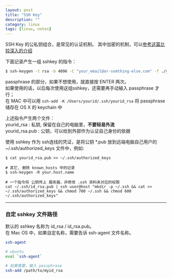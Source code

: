 ```yaml
---
layout: post
title: "SSH Key"
description: ""
category: linux
tags: [linux, notes]
---
```


SSH Key 的公私钥组合，是常见的认证机制。
其中加密的机制，可以[参考这篇比较深入的介绍](https://www.digitalocean.com/community/tutorials/understanding-the-ssh-encryption-and-connection-process)

下面记录产生一组 sshkey 的指令：

```bash
$ ssh-keygen -t rsa -b 4096 -C "your_email@or-somthing-else.com" -f ./yourid_rsa
```

passphrase 的部分，如果不想使用，就直接按 ENTER 两次。  
如果使用的话，以后每次使用这组sshkey，还需要再手动输入 passphrase 才行；  
在 MAC 中可以用 `ssh-add -K /Users/yourid/.ssh/yourid_rsa` 将 passphrase 储存在 OS X 的 keychain 中  

上述指令产生两个文件：   
yourid_rsa : 私钥, 保留在自己的电脑里，__不要轻易外流__  
yourid_rsa.pub : 公钥，可以给到外部作为认证自己身份的依据  

使用 sshkey 作为 ssh连线的凭证，是将公钥 *.pub 放到远端电脑自己用户的 ~/.ssh/authorized_keys 文件中，例如:

```
$ cat yourid_rsa.pub >> ~/.ssh/authorized_keys

# 其它, 删除 known_hosts 中的记录
$ ssh-keygen -R your.host.name

# 一个指令将 公钥传上 服务器，并修改 .ssh 资料夹对应的权限
cat ~/.ssh/id_rsa.pub | ssh user@host "mkdir -p ~/.ssh && cat >> ~/.ssh/authorized_keys && chmod 700 ~/.ssh && chmod 600 ~/.ssh/authorized_keys"
```

---

### 自定 sshkey 文件路径

默认的 sshkey 名称为 id_rsa / id_rsa.pub。  
在 Mac OS 中，如果自定名称，需要告诉 ssh-agent 文件名称。  

```bash
ssh-agent

# ubuntu
eval `ssh-agent`

# 如果需要，输入 passphrase
ssh-add /path/to/myid_rsa
```

